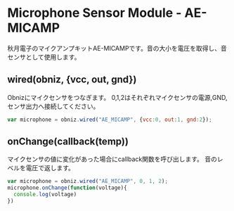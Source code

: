 # Microphone Sensor Module - AE-MICAMP
秋月電子のマイクアンプキットAE-MICAMPです。音の大小を電圧を取得し、音センサとして使用します。

## wired(obniz, {vcc, out, gnd})
Obnizにマイクセンサをつなぎます。
0,1,2はそれぞれマイクセンサの電源,GND,センサ出力へ接続してください。
```javascript
var microphone = obniz.wired("AE_MICAMP", {vcc:0, out:1, gnd:2});
```

## onChange(callback(temp))
マイクセンサの値に変化があった場合にcallback関数を呼び出します。
音のレベルを電圧で返します。

```javascript
var microphone = obniz.wired("AE_MICAMP", 0, 1, 2);
microphone.onChange(function(voltage){
  console.log(voltage)
})
```
